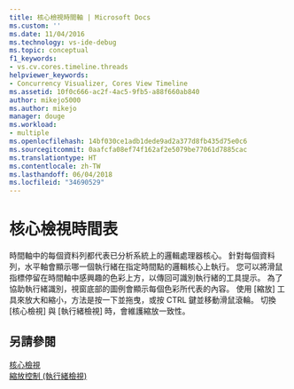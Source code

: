 ```yaml
---
title: 核心檢視時間軸 | Microsoft Docs
ms.custom: ''
ms.date: 11/04/2016
ms.technology: vs-ide-debug
ms.topic: conceptual
f1_keywords:
- vs.cv.cores.timeline.threads
helpviewer_keywords:
- Concurrency Visualizer, Cores View Timeline
ms.assetid: 10f0c666-ac2f-4ac5-9fb5-a88f660ab840
author: mikejo5000
ms.author: mikejo
manager: douge
ms.workload:
- multiple
ms.openlocfilehash: 14bf030ce1adb1dede9ad2a377d8fb435d75e0c6
ms.sourcegitcommit: 0aafcfa08ef74f162af2e5079be77061d7885cac
ms.translationtype: HT
ms.contentlocale: zh-TW
ms.lasthandoff: 06/04/2018
ms.locfileid: "34690529"
---
```

# <a name="cores-view-timeline"></a>核心檢視時間表
時間軸中的每個資料列都代表已分析系統上的邏輯處理器核心。 針對每個資料列，水平軸會顯示哪一個執行緒在指定時間點的邏輯核心上執行。 您可以將滑鼠指標停留在時間軸中感興趣的色彩上方，以傳回可識別執行緒的工具提示。 為了協助執行緒識別，視窗底部的圖例會顯示每個色彩所代表的內容。 使用 [縮放] 工具來放大和縮小，方法是按一下並拖曳，或按 CTRL 鍵並移動滑鼠滾輪。 切換 [核心檢視] 與 [執行緒檢視] 時，會維護縮放一致性。  
  
## <a name="see-also"></a>另請參閱  
 [核心檢視](../profiling/cores-view.md)   
 [縮放控制 (執行緒檢視)](../profiling/zoom-control-threads-view.md)